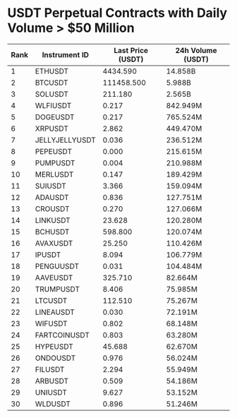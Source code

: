 # USDT Perpetual Contracts with Daily Volume > $50 Million

| Rank | Instrument ID | Last Price (USDT) | 24h Volume (USDT) |
|------|---------------|-------------------|-------------------|
| 1 | ETHUSDT | 4434.590 | 14.858B |
| 2 | BTCUSDT | 111458.500 | 5.988B |
| 3 | SOLUSDT | 211.180 | 2.565B |
| 4 | WLFIUSDT | 0.217 | 842.949M |
| 5 | DOGEUSDT | 0.217 | 765.524M |
| 6 | XRPUSDT | 2.862 | 449.470M |
| 7 | JELLYJELLYUSDT | 0.036 | 236.512M |
| 8 | PEPEUSDT | 0.000 | 215.615M |
| 9 | PUMPUSDT | 0.004 | 210.988M |
| 10 | MERLUSDT | 0.147 | 189.429M |
| 11 | SUIUSDT | 3.366 | 159.094M |
| 12 | ADAUSDT | 0.836 | 127.751M |
| 13 | CROUSDT | 0.270 | 127.066M |
| 14 | LINKUSDT | 23.628 | 120.280M |
| 15 | BCHUSDT | 598.800 | 120.074M |
| 16 | AVAXUSDT | 25.250 | 110.426M |
| 17 | IPUSDT | 8.094 | 106.779M |
| 18 | PENGUUSDT | 0.031 | 104.484M |
| 19 | AAVEUSDT | 325.710 | 82.664M |
| 20 | TRUMPUSDT | 8.406 | 75.985M |
| 21 | LTCUSDT | 112.510 | 75.267M |
| 22 | LINEAUSDT | 0.030 | 72.191M |
| 23 | WIFUSDT | 0.802 | 68.148M |
| 24 | FARTCOINUSDT | 0.803 | 63.280M |
| 25 | HYPEUSDT | 45.688 | 62.670M |
| 26 | ONDOUSDT | 0.976 | 56.024M |
| 27 | FILUSDT | 2.294 | 55.949M |
| 28 | ARBUSDT | 0.509 | 54.186M |
| 29 | UNIUSDT | 9.627 | 53.152M |
| 30 | WLDUSDT | 0.896 | 51.246M |
